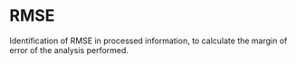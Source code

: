 # RMSE
Identification of RMSE in processed information, to calculate the margin of error of the analysis performed.
